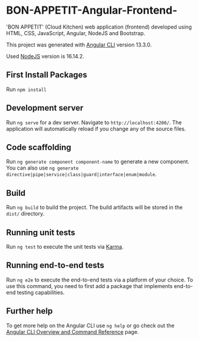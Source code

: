 # BON-APPETIT-Angular-Frontend-

'BON APPETIT' (Cloud Kitchen) web application (frontend) developed using HTML, CSS, JavaScript, Angular, NodeJS and Bootstrap.

This project was generated with [Angular CLI](https://github.com/angular/angular-cli) version 13.3.0.

Used [NodeJS](https://nodejs.org/en/download/) version is 16.14.2.

## First Install Packages
Run `npm install`

## Development server

Run `ng serve` for a dev server. Navigate to `http://localhost:4200/`. The application will automatically reload if you change any of the source files.

## Code scaffolding

Run `ng generate component component-name` to generate a new component. You can also use `ng generate directive|pipe|service|class|guard|interface|enum|module`.

## Build

Run `ng build` to build the project. The build artifacts will be stored in the `dist/` directory.

## Running unit tests

Run `ng test` to execute the unit tests via [Karma](https://karma-runner.github.io).

## Running end-to-end tests

Run `ng e2e` to execute the end-to-end tests via a platform of your choice. To use this command, you need to first add a package that implements end-to-end testing capabilities.

## Further help

To get more help on the Angular CLI use `ng help` or go check out the [Angular CLI Overview and Command Reference](https://angular.io/cli) page.
